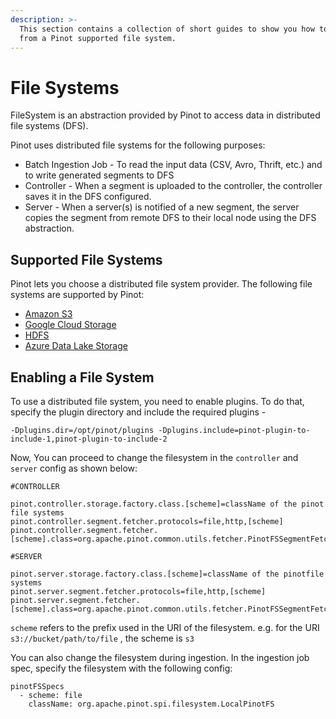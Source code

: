 ```yaml
---
description: >-
  This section contains a collection of short guides to show you how to import
  from a Pinot supported file system.
---
```


# File Systems

FileSystem is an abstraction provided by Pinot to access data in distributed file systems (DFS).

Pinot uses distributed file systems for the following purposes:

* Batch Ingestion Job - To read the input data (CSV, Avro, Thrift, etc.) and to write generated segments to DFS
* Controller - When a segment is uploaded to the controller, the controller saves it in the DFS configured.
* Server - When a server(s) is notified of a new segment, the server copies the segment from remote DFS to their local node using the DFS abstraction.

## Supported File Systems

Pinot lets you choose a distributed file system provider. The following file systems are supported by Pinot:

* [Amazon S3](amazon-s3.md)
* [Google Cloud Storage](import-from-gcp.md)
* [HDFS](import-from-hdfs.md)
* [Azure Data Lake Storage](import-from-adls-azure.md)

## Enabling a File System

To use a distributed file system, you need to enable plugins. To do that, specify the plugin directory and include the required plugins -

```
-Dplugins.dir=/opt/pinot/plugins -Dplugins.include=pinot-plugin-to-include-1,pinot-plugin-to-include-2
```

Now, You can proceed to change the filesystem in the `controller` and `server` config as shown below:

```
#CONTROLLER

pinot.controller.storage.factory.class.[scheme]=className of the pinot file systems
pinot.controller.segment.fetcher.protocols=file,http,[scheme]
pinot.controller.segment.fetcher.[scheme].class=org.apache.pinot.common.utils.fetcher.PinotFSSegmentFetcher
```

```
#SERVER

pinot.server.storage.factory.class.[scheme]=className of the pinotfile systems
pinot.server.segment.fetcher.protocols=file,http,[scheme]
pinot.server.segment.fetcher.[scheme].class=org.apache.pinot.common.utils.fetcher.PinotFSSegmentFetcher
```

`scheme` refers to the prefix used in the URI of the filesystem. e.g. for the URI `s3://bucket/path/to/file` , the scheme is `s3`

You can also change the filesystem during ingestion. In the ingestion job spec, specify the filesystem with the following config:

```
pinotFSSpecs
  - scheme: file
    className: org.apache.pinot.spi.filesystem.LocalPinotFS
```
